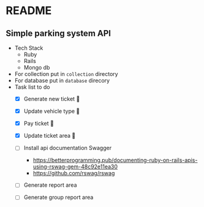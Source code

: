 # README
## Simple parking system API
- Tech Stack
    * Ruby
    * Rails
    * Mongo db
- For collection put in ```collection``` directory
- For database put in ```database``` direcory
- Task list to do
    - [x] Generate new ticket :tada:
    - [x] Update vehicle type :tada:
    - [x] Pay ticket :tada:
    - [x] Update ticket area :tada:
    - [ ] Install api documentation Swagger
        - https://betterprogramming.pub/documenting-ruby-on-rails-apis-using-rswag-gem-48c92e11ea30
        - https://github.com/rswag/rswag
    - [ ] Generate report area
    - [ ] Generate group report area

